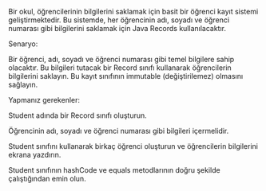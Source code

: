 Bir okul, öğrencilerinin bilgilerini saklamak için basit bir öğrenci kayıt sistemi geliştirmektedir. Bu sistemde, her öğrencinin adı, soyadı ve öğrenci numarası gibi bilgilerini saklamak için Java Records kullanılacaktır.

Senaryo:

Bir öğrenci, adı, soyadı ve öğrenci numarası gibi temel bilgilere sahip olacaktır. Bu bilgileri tutacak bir Record sınıfı kullanarak öğrencilerin bilgilerini saklayın. Bu kayıt sınıfının immutable (değiştirilemez) olmasını sağlayın.

Yapmanız gerekenler:

Student adında bir Record sınıfı oluşturun.

Öğrencinin adı, soyadı ve öğrenci numarası gibi bilgileri içermelidir.

Student sınıfını kullanarak birkaç öğrenci oluşturun ve öğrencilerin bilgilerini ekrana yazdırın.

Student sınıfının hashCode ve equals metodlarının doğru şekilde çalıştığından emin olun.